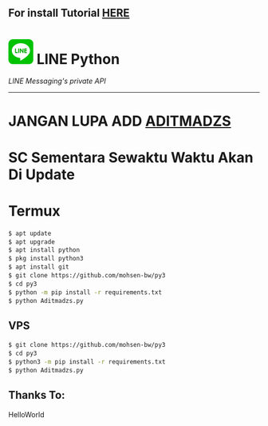 ## For install Tutorial [HERE](https://www.youtube.com/watch?v=Gu-FHvKM5bE&t=27s)
# ![logo](LINE-sm.png) LINE Python

*LINE Messaging's private API*

----

# JANGAN LUPA ADD [ADITMADZS ](line.me/ti/p/~masih.00)
# SC Sementara Sewaktu Waktu Akan Di Update

# Termux

```sh
$ apt update
$ apt upgrade
$ apt install python
$ pkg install python3
$ apt install git
$ git clone https://github.com/mohsen-bw/py3
$ cd py3
$ python -m pip install -r requirements.txt
$ python Aditmadzs.py
```

## VPS

```sh
$ git clone https://github.com/mohsen-bw/py3
$ cd py3
$ python3 -m pip install -r requirements.txt
$ python Aditmadzs.py
```

## Thanks To:
HelloWorld

